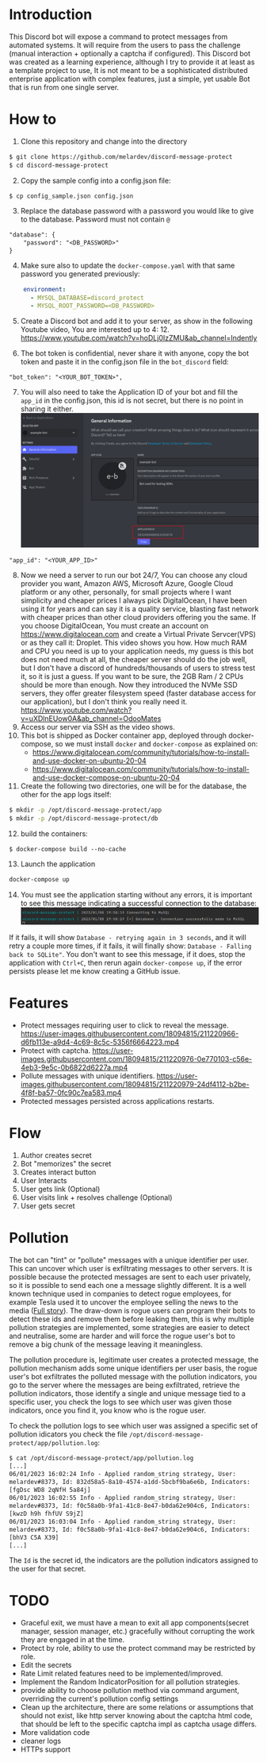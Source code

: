 # Introduction

This Discord bot will expose a command to protect messages from automated systems. It will require from the users
to pass the challenge (manual interaction + optionally a captcha if configured).
This Discord bot was created as a learning experience, although I try to provide it at least as a template project to
use,
It is not meant to be a sophisticated distributed enterprise application with complex features,
just a simple, yet usable Bot that is run from one single server.

# How to

1. Clone this repository and change into the directory

```bash
$ git clone https://github.com/melardev/discord-message-protect
$ cd discord-message-protect
```

2. Copy the sample config into a config.json file:

```
$ cp config_sample.json config.json
```

3. Replace the database password with a password you would like to give to the database. Password must not contain `@`

```
"database": {
    "password": "<DB_PASSWORD>"
}
```

4. Make sure also to update the `docker-compose.yaml` with that same password you generated previously:

```yaml
    environment:
      - MYSQL_DATABASE=discord_protect
      - MYSQL_ROOT_PASSWORD=<DB_PASSWORD>
```

5. Create a Discord bot and add it to your server, as show in the following Youtube video, You are interested up to 4:
    12.
   https://www.youtube.com/watch?v=hoDLj0IzZMU&ab_channel=Indently

6. The bot token is confidential, never share it with anyone,
   copy the bot token and paste it in the config.json file in the `bot_discord` field:

```
"bot_token": "<YOUR_BOT_TOKEN>",
```

7. You will also need to take the Application ID of your bot and fill the `app_id` in the config.json, this id
   is not secret, but there is no point in sharing it either.
   ![discord_app_id.png](excluded%2Fimages%2Fdiscord_app_id.png)

```
"app_id": "<YOUR_APP_ID>"
```

8. Now we need a server to run our bot 24/7, You can choose any cloud provider you want, Amazon AWS, Microsoft Azure,
   Google Cloud platform or any other, personally, for small projects where I want simplicity and cheaper prices
   I always pick DigitalOcean, I have been using it for years and can say it is a quality service, blasting fast network
   with cheaper prices than other cloud providers offering you the same. If you choose DigitalOcean,
   You must create an account on https://www.digitalocean.com and create a Virtual Private Servcer(VPS) or as they call
   it: Droplet.
   This video shows you how. How much RAM and CPU you need is up to your application needs, my guess is this bot
   does not need much at all, the cheaper server should do the job well, but I don't have a discord of
   hundreds/thousands of users
   to stress test it, so it is just a guess.
   If you want to be sure, the 2GB Ram / 2 CPUs should be more than enough. Now they introduced the NVMe SSD servers,
   they offer
   greater filesystem speed (faster database access for our application), but I don't think you really need it.
   https://www.youtube.com/watch?v=uXDlnEUow0A&ab_channel=OdooMates
9. Access our server via SSH as the video shows.
10. This bot is shipped as Docker container app, deployed through docker-compose, so we must install `docker` and `docker-compose` as
    explained
    on:
    - https://www.digitalocean.com/community/tutorials/how-to-install-and-use-docker-on-ubuntu-20-04
    - https://www.digitalocean.com/community/tutorials/how-to-install-and-use-docker-compose-on-ubuntu-20-04
11. Create the following two directories, one will be for the database, the other for the app logs itself:

```bash
$ mkdir -p /opt/discord-message-protect/app
$ mkdir -p /opt/discord-message-protect/db
```

12. build the containers:

```
$ docker-compose build --no-cache
```

13. Launch the application

```bash
docker-compose up
```

14. You must see the application starting without any errors, it is important to see this message indicating a
    successful
    connection to the database:
    ![db_success.png](excluded%2Fimages%2Fdb_success.png)

If it fails, it will show `Database - retrying again in 3 seconds`, and it will retry a
couple more times,
if it fails, it will finally show: `Database - Falling back to SQLite"`. You don't want to see this message, if it
does, stop
the application with `Ctrl+C`, then rerun again `docker-compose up`, if the error persists please let me know creating
a GitHub issue.

# Features

- Protect messages requiring user to click to reveal the message.
https://user-images.githubusercontent.com/18094815/211220966-d6fb113e-a9d4-4c69-8c5c-5356f6664223.mp4
- Protect with captcha.
  https://user-images.githubusercontent.com/18094815/211220976-0e770103-c56e-4eb3-9e5c-0b6822d6227a.mp4
- Pollute messages with unique identifiers.
  https://user-images.githubusercontent.com/18094815/211220979-24df4112-b2be-4f8f-ba57-0fc90c7ea583.mp4
- Protected messages persisted across applications restarts.

# Flow

1. Author creates secret
2. Bot "memorizes" the secret
3. Creates interact button
4. User Interacts
5. User gets link (Optional)
6. User visits link + resolves challenge (Optional)
7. User gets secret

# Pollution

The bot can "tint" or "pollute" messages with a unique identifier per user.
This can uncover which user is exfiltrating messages to other servers.
It is possible because the protected messages are sent to each user privately, so it is possible
to send each one a message slightly different. It is a well known technique used in companies to
detect rogue employees, for example Tesla used it to uncover the employee selling the news to the
media ([Full story](https://www.ndtv.com/world-news/elon-musk-explains-how-tesla-caught-employee-leaking-data-3433802)).
The draw-down is rogue users can program their bots to detect these ids and remove them before leaking them, this is
why multiple pollution strategies are implemented, some strategies are easier to detect and neutralise, some are harder
and will force the rogue user's bot to remove a big chunk of the message leaving it meaningless.

The pollution procedure is, legitimate user creates a protected message, the pollution mechanism adds some unique
identifiers per user basis,
the rogue user's bot exfiltrates the polluted message with the pollution indicators, you go to the server where the
messages are
being exfiltrated,
retrieve the pollution indicators, those identify a single and unique message tied to a specific user, you check the
logs
to see which user was given those indicators, once you find it, you know who is the rogue user.

To check the pollution logs to see which user was assigned a specific set of pollution idicators you check the
file `/opt/discord-message-protect/app/pollution.log`:

```
$ cat /opt/discord-message-protect/app/pollution.log
[...]
06/01/2023 16:02:24 Info - Applied random_string strategy, User: melardev#8373, Id: 832d58a5-8a10-4574-a1dd-5bcbf9ba6e6b, Indicators: [fgDsc WD8 2qNfH 5a84j]
06/01/2023 16:02:55 Info - Applied random_string strategy, User: melardev#8373, Id: f0c58a0b-9fa1-41c8-8e47-b0da62e904c6, Indicators: [kwzD h9h fhfUV S9jZ]
06/01/2023 16:03:04 Info - Applied random_string strategy, User: melardev#8373, Id: f0c58a0b-9fa1-41c8-8e47-b0da62e904c6, Indicators: [bhV3 C5A X39]
[...]
```

The `Id` is the secret id, the indicators are the pollution indicators assigned to the user for that secret.

# TODO

- Graceful exit, we must have a mean to exit all app components(secret manager, session manager, etc.) gracefully
  without
  corrupting the work they are engaged in at the time.
- Protect by role, ability to use the protect command may be restricted by role.
- Edit the secrets
- Rate Limit related features need to be implemented/improved.
- Implement the Random IndicatorPosition for all pollution strategies.
- provide ability to choose pollution method via command argument, overriding the current's pollution config settings
- Clean up the architecture, there are some relations or assumptions that should not exist, like http server knowing
  about the captcha html code, that should be left to the specific captcha impl as captcha usage differs.
- More validation code
- cleaner logs
- HTTPs support